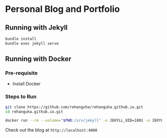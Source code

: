 # Personal Blog and Portfolio


## Running with Jekyll

```bash
bundle install
bundle exec jekyll serve
```

## Running with Docker

### Pre-requisite

 - Install Docker

### Steps to Run

```bash
git clone https://github.com/rehanguha/rehanguha.github.io.git
cd rehanguha.github.io.git
```

```bash
docker run --rm --volume="$PWD:/srv/jekyll" -e JEKYLL_UID=1001 -e JEKYLL_GID=116 -p 4000:4000 jekyll/jekyll:4.0 jekyll serve
```

Check out the blog at `http://localhost:4000`

